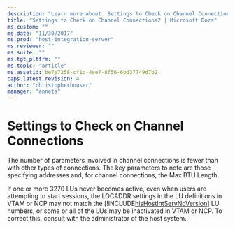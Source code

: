```yaml
---
description: "Learn more about: Settings to Check on Channel Connections"
title: "Settings to Check on Channel Connections2 | Microsoft Docs"
ms.custom: ""
ms.date: "11/30/2017"
ms.prod: "host-integration-server"
ms.reviewer: ""
ms.suite: ""
ms.tgt_pltfrm: ""
ms.topic: "article"
ms.assetid: be7e7258-cf1c-4ee7-8f56-6bd37749d7b2
caps.latest.revision: 4
author: "christopherhouser"
manager: "anneta"
---
```

# Settings to Check on Channel Connections
The number of parameters involved in channel connections is fewer than with other types of connections. The key parameters to note are those specifying addresses and, for channel connections, the Max BTU Length.  
  
 If one or more 3270 LUs never becomes active, even when users are attempting to start sessions, the LOCADDR settings in the LU definitions in VTAM or NCP may not match the [!INCLUDE[hisHostIntServNoVersion](../includes/hishostintservnoversion-md.md)] LU numbers, or some or all of the LUs may be inactivated in VTAM or NCP. To correct this, consult with the administrator of the host system.
